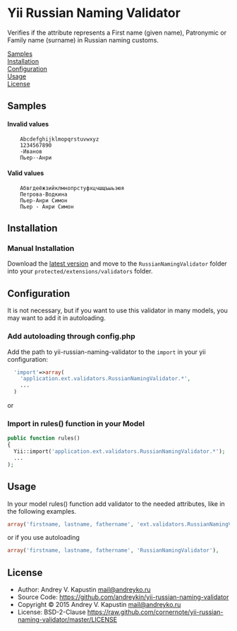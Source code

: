 # Yii Russian Naming Validator

Verifies if the attribute represents a First name (given name), Patronymic or Family name (surname) in Russian naming customs.

[Samples](#samples)  
[Installation](#installation)  
[Configuration](#configuration)  
[Usage](#usage)  
[License](#license)  

## Samples 
#### Invalid values 

		Abcdefghijklmopqrstuvwxyz
		1234567890
		-Иванов
		Пьер--Анри

#### Valid values 

		Абвгдеёжзийклмнопрстуфхцчшщъыьэюя
		Петрова-Водкина
		Пьер-Анри Симон
		Пьер - Анри Симон


## Installation

### Manual Installation

Download the [latest version](https://github.com/andreykin/yii-russian-naming-validator/archive/master.zip) and move to the `RussianNamingValidator` folder into your `protected/extensions/validators` folder.

## Configuration

It is not necessary, but if you want to use this validator in many models, you may want to add it in autoloading.

### Add autoloading through config.php
Add the path to yii-russian-naming-validator to the `import` in your yii configuration:

```php
  'import'=>array(
    'application.ext.validators.RussianNamingValidator.*',
    ...
  )
```

or
### Import in rules() function in your Model

```php
public function rules()
{
  Yii::import('application.ext.validators.RussianNamingValidator.*');
  ... 
);
```

## Usage

In your model rules() function add validator to the needed attributes, like in the following examples.

```php
array('firstname, lastname, fathername', 'ext.validators.RussianNamingValidator.RussianNamingValidator'),
```

or if you use autoloading
```php
array('firstname, lastname, fathername', 'RussianNamingValidator'),
```

## License

- Author: Andrey V. Kapustin <mail@andreyko.ru>
- Source Code: https://github.com/andreykin/yii-russian-naming-validator
- Copyright © 2015 Andrey V. Kapustin <mail@andreyko.ru>
- License: BSD-2-Clause https://raw.github.com/cornernote/yii-russian-naming-validator/master/LICENSE
